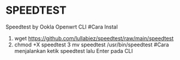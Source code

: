 # SPEEDTEST
Speedtest by Ookla Openwrt CLI
#Cara Instal
1. wget https://github.com/lullabiez/speedtest/raw/main/speedtest
2. chmod +X speedtest
3 mv speedtest /usr/bin/speedtest
#Cara menjalankan
ketik speedtest lalu Enter pada CLI
